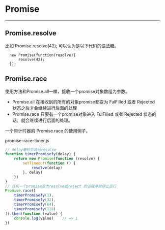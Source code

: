 
  # Promise
  ---
  
  ## Promise.resolve
  
  比如 Promise.resolve(42); 可以认为是以下代码的语法糖。
  
      new Promise(function(resolve){
          resolve(42);
      });
  
  ## Promise.race
  使用方法和Promise.all一样，接收一个promise对象数组为参数。
  
  * Promise.all 
      在接收到的所有的对象promise都变为 FulFilled 或者 Rejected 状态之后才会继续进行后面的处理
  * Promise.race 
      只要有一个promise对象进入 FulFilled 或者 Rejected 状态的话，就会继续进行后面的处理。
  
  一个带计时器的 Promise.race 的使用例子。
  
  promise-race-timer.js
  ``` js
  // delay毫秒后执行resolve
  function timerPromisefy(delay) {
      return new Promise(function (resolve) {
          setTimeout(function () {
              resolve(delay)
          }, delay)
      })
  }
  // 任何一个promise变为resolve或reject 的话程序就停止运行
  Promise.race([
      timerPromisefy(1),
      timerPromisefy(32),
      timerPromisefy(64),
      timerPromisefy(128)
  ]).then(function (value) {
      console.log(value)    // => 1
  })
  ```
